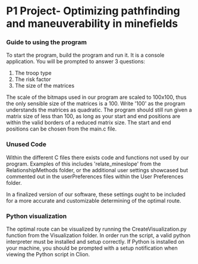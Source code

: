 # P1 Project- Optimizing pathfinding and maneuverability in minefields

### Guide to using the program
To start the program, build the program and run it. It is a console 
application. You will be prompted to answer 3 questions: 
1. The troop type
2. The risk factor
3. The size of the matrices

The scale of the bitmaps used in our program are scaled to 100x100, 
thus the only sensible size of the matrices is a 100. Write '100' as the 
program understands the matrices as quadratic. The program should 
still run given a matrix size of less than 100, as long as your start 
and end positions are within the valid borders of a reduced matrix size.
The start and end positions can be chosen from the main.c file.

### Unused Code
Within the different C files there exists code and 
functions not used by our program. Examples of this 
includes 'relate_mineslope' from the RelationshipMethods folder, 
or the additional user settings showcased but commented out 
in the userPreferences files within the User Preferences folder.

In a finalized version of our software, these settings ought to 
be included for a more accurate and customizable determining of 
the optimal route.

### Python visualization
The optimal route can be visualized by running the CreateVisualization.py 
function from the Visualization folder. In order run the script, 
a valid python interpreter must be installed and setup correctly. If Python
is installed on your machine, you should be prompted with a setup notification
when viewing the Python script in Clion. 